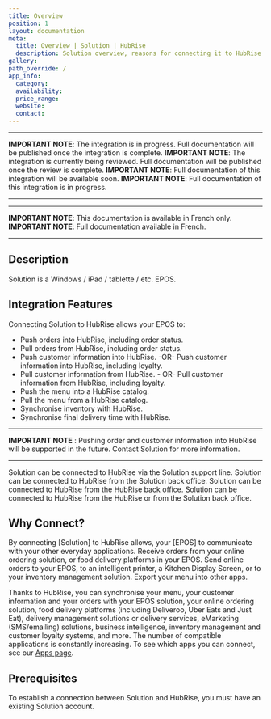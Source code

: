 ```yaml
---
title: Overview
position: 1
layout: documentation
meta:
  title: Overview | Solution | HubRise
  description: Solution overview, reasons for connecting it to HubRise and summary of integrated features. Synchronise data between your EPOS and your apps.
gallery:
path_override: /
app_info:
  category:
  availability:
  price_range:
  website:
  contact:
---
```


---

**IMPORTANT NOTE**: The integration is in progress. Full documentation will be published once the integration is complete.
**IMPORTANT NOTE**: The integration is currently being reviewed. Full documentation will be published once the review is complete.
**IMPORTANT NOTE**: Full documentation of this integration will be available soon.
**IMPORTANT NOTE**: Full documentation of this integration is in progress.

---

---

**IMPORTANT NOTE**:  This documentation is available <Link to="/fr/apps/solution" addLocalePrefix={false}>in French only</Link>.
**IMPORTANT NOTE**: Full documentation available <Link to="/fr/apps/koust" addLocalePrefix={false}>in French</Link>.

---

## Description

Solution is a Windows / iPad / tablette / etc. EPOS.

## Integration Features

Connecting Solution to HubRise allows your EPOS to:

- Push orders into HubRise, including order status.
- Pull orders from HubRise, including order status.
- Push customer information into HubRise. -OR- Push customer information into HubRise, including loyalty.
- Pull customer information from HubRise. - OR- Pull customer information from HubRise, including loyalty.
- Push the menu into a HubRise catalog.
- Pull the menu from a HubRise catalog.
- Synchronise inventory with HubRise.
- Synchronise final delivery time with HubRise.

---

**IMPORTANT NOTE** : Pushing order and customer information into HubRise will be supported in the future. Contact Solution for more information.

---

Solution can be connected to HubRise via the Solution support line.
Solution can be connected to HubRise from the Solution back office.
Solution can be connected to HubRise from the HubRise back office.
Solution can be connected to HubRise from the HubRise or from the Solution back office.

## Why Connect?

By connecting [Solution] to HubRise allows, your [EPOS] to communicate with your other everyday applications. Receive orders from your online ordering solution, or food delivery platforms in your EPOS. Send online orders to your EPOS, to an intelligent printer, a Kitchen Display Screen, or to your inventory management solution. Export your menu into other apps.

Thanks to HubRise, you can synchronise your menu, your customer information and your orders with your EPOS solution, your online ordering solution, food delivery platforms (including Deliveroo, Uber Eats and Just Eat), delivery management solutions or delivery services, eMarketing (SMS/emailing) solutions, business intelligence, inventory management and customer loyalty systems, and more. The number of compatible applications is constantly increasing. To see which apps you can connect, see our [Apps page](/apps).

## Prerequisites

To establish a connection between Solution and HubRise, you must have an existing Solution account.
